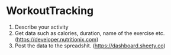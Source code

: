 # WorkoutTracking


1. Describe your activity
2. Get data such as calories, duration, name of the exercise etc. (https://developer.nutritionix.com)
3. Post the data to the spreadshit. (https://dashboard.sheety.co)
